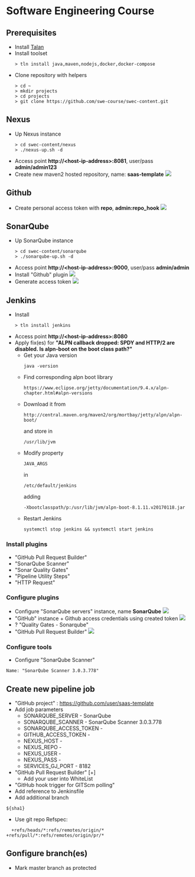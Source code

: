 # Software Engineering Course

## Prerequisites
* Install [Talan](https://github.com/project-talan/talan-core)
* Install toolset
  ```
  > tln install java,maven,nodejs,docker,docker-compose
  ```
* Clone repository with helpers
  ```
  > cd ~
  > mkdir projects
  > cd projects
  > git clone https://github.com/swe-course/swec-content.git
  ```

## Nexus
* Up Nexus instance
  ```
  > cd swec-content/nexus
  > ./nexus-up.sh -d
  ```
* Access point **http://\<host-ip-address\>:8081**, user/pass **admin/admin123**
* Create new maven2 hosted repository, name: **saas-template**
  ![](https://raw.githubusercontent.com/swe-course/swec-content/master/imgs/nexus-maven-repo.png)

## Github
* Create personal access token with **repo**, **admin:repo_hook**
  ![](https://raw.githubusercontent.com/swe-course/swec-content/master/imgs/github-token.png)


## SonarQube
* Up SonarQube instance
  ```
  > cd swec-content/sonarqube
  > ./sonarqube-up.sh -d
  ```
* Access point **http://\<host-ip-address\>:9000**, user/pass **admin/admin**
* Install "Github" plugin
  ![](https://raw.githubusercontent.com/swe-course/swec-content/master/imgs/sonar-github.png)
* Generate access token
  ![](https://raw.githubusercontent.com/swe-course/swec-content/master/imgs/sonar-token.png)



## Jenkins
* Install
  ```
  > tln install jenkins
  ```
* Access point **http://\<host-ip-address\>:8080**
* Apply fix(es) for **"ALPN callback dropped: SPDY and HTTP/2 are disabled. Is alpn-boot on the boot class path?"**
  * Get your Java version 
    ```
    java -version
    ```
  * Find corresponding alpn boot library
    ```
    https://www.eclipse.org/jetty/documentation/9.4.x/alpn-chapter.html#alpn-versions
    ```
  * Download it from
    ```
    http://central.maven.org/maven2/org/mortbay/jetty/alpn/alpn-boot/
    ```
    and store in
    ```
    /usr/lib/jvm
    ```
  * Modify property
    ```
    JAVA_ARGS
    ```
    in
    ```
    /etc/default/jenkins
    ```
    adding
    ```
    -Xbootclasspath/p:/usr/lib/jvm/alpn-boot-8.1.11.v20170118.jar
    ```
  * Restart Jenkins
    ```
    systemctl stop jenkins && systemctl start jenkins
    ```

### Install plugins
* "GitHub Pull Request Builder"
* "SonarQube Scanner"
* "Sonar Quality Gates"
* "Pipeline Utility Steps"
* "HTTP Request"

### Configure plugins
* Configure "SonarQube servers" instance, name **SonarQube**
  ![](https://raw.githubusercontent.com/swe-course/swec-content/master/imgs/jenkins-sonar.png)
* "GitHub" instance + Github access credentials using created token
  ![](https://raw.githubusercontent.com/swe-course/swec-content/master/imgs/jenkins-github.png)
* ? "Quality Gates - Sonarqube"
* "GitHub Pull Request Builder"
  ![](https://raw.githubusercontent.com/swe-course/swec-content/master/imgs/jenkins-ghprb.png)

### Configure tools
* Configure "SonarQube Scanner"
 ```
Name: "SonarQube Scanner 3.0.3.778"
```


## Create new pipeline job
* "GitHub project" : https://github.com/user/saas-template
* Add job parameters
  * SONARQUBE_SERVER - SonarQube
  * SONARQUBE_SCANNER - SonarQube Scanner 3.0.3.778
  * SONARQUBE_ACCESS_TOKEN - 
  * GITHUB_ACCESS_TOKEN -
  * NEXUS_HOST - 
  * NEXUS_REPO - 
  * NEXUS_USER - 
  * NEXUS_PASS - 
  * SERVICES_GJ_PORT - 8182
* "GitHub Pull Request Builder" \[+\]
  * Add your user into WhiteList
* "GitHub hook trigger for GITScm polling"  
* Add reference to Jenkinsfile
* Add additional branch
```
${sha1}
```
* Use git repo Refspec:
```
  +refs/heads/*:refs/remotes/origin/* +refs/pull/*:refs/remotes/origin/pr/*
 ```
## Gonfigure branch(es)
* Mark master branch as protected

